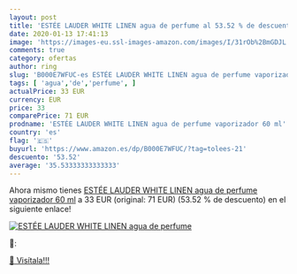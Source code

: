```yaml
---
layout: post
title: 'ESTÉE LAUDER WHITE LINEN agua de perfume al 53.52 % de descuento'
date: 2020-01-13 17:41:13
image: 'https://images-eu.ssl-images-amazon.com/images/I/31rOb%2BmGDJL._SL200_.jpg'
comments: true
category: ofertas
author: ring
slug: 'B000E7WFUC-es ESTÉE LAUDER WHITE LINEN agua de perfume vaporizador 60 ml'
tags: [ 'agua','de','perfume', ]
actualPrice: 33 EUR
currency: EUR
price: 33
comparePrice: 71 EUR
prodname: 'ESTÉE LAUDER WHITE LINEN agua de perfume vaporizador 60 ml'
country: 'es'
flag: '🇪🇸'
buyurl: 'https://www.amazon.es/dp/B000E7WFUC/?tag=tolees-21'
descuento: '53.52'
average: '35.53333333333333'
---
```


Ahora mismo tienes [ESTÉE LAUDER WHITE LINEN agua de perfume vaporizador 60 ml](https://www.amazon.es/dp/B000E7WFUC/?tag=tolees-21) a 33 EUR (original: 71 EUR) (53.52 %  de descuento) en el siguiente enlace!

[![ESTÉE LAUDER WHITE LINEN agua de perfume](https://images-eu.ssl-images-amazon.com/images/I/31rOb%2BmGDJL._SL200_.jpg)](https://www.amazon.es/dp/B000E7WFUC/?tag=tolees-21)

🔎:


[🛒 Visítala!!!](https://www.amazon.es/dp/B000E7WFUC/?tag=tolees-21)
